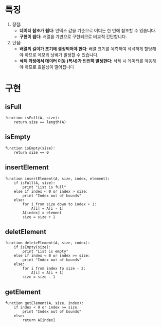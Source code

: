 # 특징
1. 장점:
	- **데이터 참조가 쉽다**: 인덱스 값을 기준으로 어디든 한 번에 참조할 수 있습니다.
	- **구현이 쉽다**: 배열을 기반으로 구현되므로 비교적 간단합니다.
1. 단점:
	- **배열의 길이가 초기에 결정되어야 한다**: 배열 크기를 예측하여 넉넉하게 할당해야 하므로 메모리 낭비가 발생할 수 있습니다.
	- **삭제 과정에서 데이터 이동 (복사)가 빈번히 발생한다**: 삭제 시 데이터를 이동해야 하므로 효율성이 떨어집니다
# 구현
## isFull
```
function isFull(A, size):
    return size == length(A)
```
## isEmpty
```
function isEmpty(size):
    return size == 0
```
## insertElement
```
function insertElement(A, size, index, element):
    if isFull(A, size):
        print "List is full"
    else if index < 0 or index > size:
        print "Index out of bounds"
    else:
        for i from size down to index + 1:
            A[i] = A[i - 1]
        A[index] = element
        size = size + 1
```
## deletElement
```
function deleteElement(A, size, index):
    if isEmpty(size):
        print "List is empty"
    else if index < 0 or index >= size:
        print "Index out of bounds"
    else:
        for i from index to size - 2:
            A[i] = A[i + 1]
        size = size - 1
```
## getElement
```
function getElement(A, size, index):
    if index < 0 or index >= size:
        print "Index out of bounds"
    else:
        return A[index]
```
